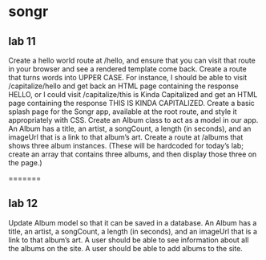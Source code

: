 # songr
## lab 11
Create a hello world route at /hello, and ensure that you can visit that route in your browser and see a rendered template come back.
Create a route that turns words into UPPER CASE. For instance, I should be able to visit /capitalize/hello and get back an HTML page containing the response HELLO, or I could visit /capitalize/this is Kinda Capitalized and get an HTML page containing the response THIS IS KINDA CAPITALIZED.
Create a basic splash page for the Songr app, available at the root route, and style it appropriately with CSS.
Create an Album class to act as a model in our app.
An Album has a title, an artist, a songCount, a length (in seconds), and an imageUrl that is a link to that album’s art.
Create a route at /albums that shows three album instances. (These will be hardcoded for today’s lab; create an array that contains three albums, and then display those three on the page.)


=======
## lab 12
 
Update  Album model so that it can be saved in a database.
An Album has a title, an artist, a songCount, a length (in seconds), and an imageUrl that is a link to that album’s art.
A user should be able to see information about all the albums on the site.
A user should be able to add albums to the site.

